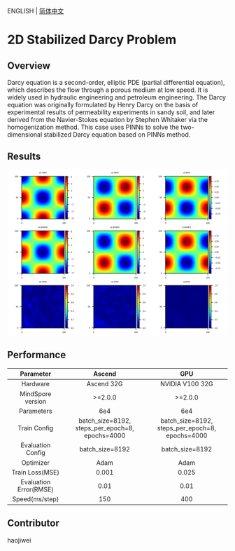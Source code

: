 ENGLISH | [简体中文](README_CN.md)

# 2D Stabilized Darcy Problem

## Overview

Darcy equation is a second-order, elliptic PDE (partial differential equation), which describes the flow through a porous medium at low speed. It is widely used in hydraulic engineering and petroleum engineering. The Darcy equation was originally formulated by Henry Darcy on the basis of experimental results of permeability  experiments in sandy soil, and later derived from the Navier-Stokes equation by Stephen Whitaker via the homogenization method. This case uses PINNs to solve the two-dimensional stabilized Darcy equation based on PINNs method.

## Results

![Darcy PINNs](images/result.png)

## Performance

| Parameter               | Ascend               | GPU                |
|:----------------------:|:--------------------------:|:---------------:|
| Hardware                | Ascend 32G           | NVIDIA V100 32G    |
| MindSpore version       | >=2.0.0                | >=2.0.0                   |
| Parameters              | 6e4                  | 6e4                   |
| Train Config            | batch_size=8192, steps_per_epoch=8, epochs=4000 | batch_size=8192, steps_per_epoch=8, epochs=4000 |
| Evaluation Config       | batch_size=8192      | batch_size=8192               |
| Optimizer               | Adam                 | Adam                   |
| Train Loss(MSE)         | 0.001                | 0.025              |
| Evaluation Error(RMSE)  | 0.01                 | 0.01               |
| Speed(ms/step)          | 150                  | 400                |

## Contributor

haojiwei
